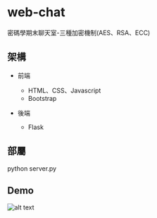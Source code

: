 # web-chat
密碼學期末聊天室-三種加密機制(AES、RSA、ECC)


## 架構
- 前端
  - HTML、CSS、Javascript
  - Bootstrap


- 後端
  - Flask

## 部屬
python server.py

## Demo
![alt text](screenshot/root.jpg)